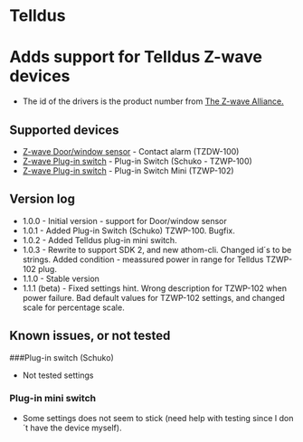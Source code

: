 # Telldus

# Adds support for Telldus Z-wave devices
* The id of the drivers is the product number from [The Z-wave Alliance.](https://products.z-wavealliance.org/products/)
## Supported devices
* [Z-wave Door/window sensor](https://products.z-wavealliance.org/products/1455/) - Contact alarm (TZDW-100)
* [Z-wave Plug-in switch](https://products.z-wavealliance.org/products/1536/) - Plug-in Switch (Schuko - TZWP-100)
* [Z-wave Plug-in switch](https://products.z-wavealliance.org/products/2892) - Plug-in Switch Mini (TZWP-102)

## Version log
* 1.0.0 - Initial version - support for Door/window sensor
* 1.0.1 - Added Plug-in Switch (Schuko) TZWP-100. Bugfix.
* 1.0.2 - Added Telldus plug-in mini switch.
* 1.0.3 - Rewrite to support SDK 2, and new athom-cli. Changed id´s to be strings. Added condition - meassured power in range for Telldus TZWP-102 plug.
* 1.1.0 - Stable version
* 1.1.1 (beta) - Fixed settings hint. Wrong description for TZWP-102 when power failure. Bad default values for TZWP-102 settings, and changed scale for percentage scale.

## Known issues, or not tested
###Plug-in switch (Schuko)
* Not tested settings
### Plug-in mini switch
* Some settings does not seem to stick (need help with testing since I don´t have the device myself).

